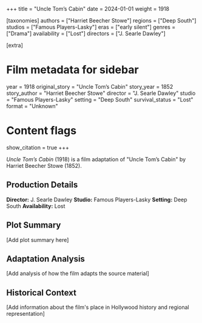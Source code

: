 +++
title = "Uncle Tom’s Cabin"
date = 2024-01-01
weight = 1918

[taxonomies]
authors = ["Harriet Beecher Stowe"]
regions = ["Deep South"]
studios = ["Famous Players-Lasky"]
eras = ["early silent"]
genres = ["Drama"]
availability = ["Lost"]
directors = ["J. Searle Dawley"]

[extra]
# Film metadata for sidebar
year = 1918
original_story = "Uncle Tom’s Cabin"
story_year = 1852
story_author = "Harriet Beecher Stowe"
director = "J. Searle Dawley"
studio = "Famous Players-Lasky"
setting = "Deep South"
survival_status = "Lost"
format = "Unknown"

# Content flags
show_citation = true
+++

*Uncle Tom’s Cabin* (1918) is a film adaptation of "Uncle Tom’s Cabin" by Harriet Beecher Stowe (1852).

## Production Details

**Director:** J. Searle Dawley
**Studio:** Famous Players-Lasky
**Setting:** Deep South
**Availability:** Lost

## Plot Summary

[Add plot summary here]

## Adaptation Analysis

[Add analysis of how the film adapts the source material]

## Historical Context

[Add information about the film's place in Hollywood history and regional representation]